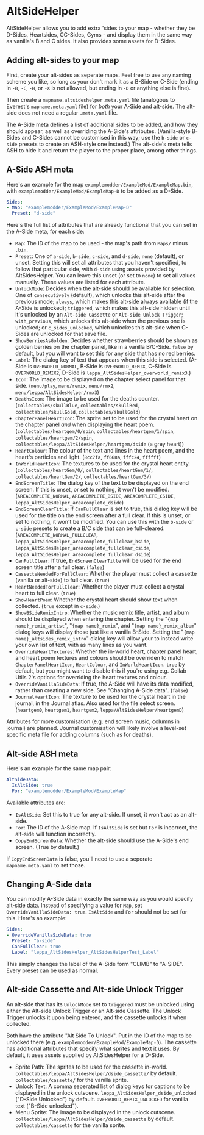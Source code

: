 # AltSideHelper
AltSideHelper allows you to add extra 'sides to your map - whether they be D-Sides, Heartsides, CC-Sides, Gyms - and display them in the same way as vanilla's B and C sides. It also provides some assets for D-Sides.

## Adding alt-sides to your map
First, create your alt-sides as seperate maps. Feel free to use any naming scheme you like, so long as your don't mark it as a B-Side or C-Side (ending in `-B`, `-C`, `-H`, or `-X` is not allowed, but ending in `-D` or anything else is fine).

Then create a `mapname.altsideshelper.meta.yaml` file (analogous to Everest's `mapname.meta.yaml` file) for *both* your A-Side and alt-side. The alt-side does not need a regular `.meta.yaml` file.

The A-Side meta defines a list of additional sides to be added, and how they should appear, as well as overriding the A-Side's attributes. (Vanilla-style B-Sides and C-Sides cannot be customised in this way; use the `b-side` or `c-side` presets to create an ASH-style one instead.) The alt-side's meta tells ASH to hide it and return the player to the proper place, among other things.

## A-Side ASH meta

Here's an example for the map `examplemodder/ExampleMod/ExampleMap.bin`, with `examplemodder/ExampleMod/ExampleMap-D` to be added as a D-Side.
```yaml
Sides:
- Map: "examplemodder/ExampleMod/ExampleMap-D"
  Preset: "d-side"
```

Here's the full list of attributes that are already functional that you can set in the A-Side meta, for each side:
 - `Map`: The ID of the map to be used - the map's path from `Maps/` minus `.bin`.
 - `Preset`: One of `a-side`, `b-side`, `c-side`, and `d-side`, `none` (default), or unset. Setting this will set all attributes that you haven't specified, to follow that particular side, with `d-side` using assets provided by AltSidesHelper. You can leave this unset (or set to `none`) to set all values manually. These values are listed for each attribute.
 - `UnlockMode`: Decides when the alt-side should be available for selection. One of `consecutively` (default), which unlocks this alt-side after the previous mode; `always`, which makes this alt-side always available (if the A-Side is unlocked); `triggered`, which makes this alt-side hidden until it's unlocked by an `Alt-side Cassette` or `Alt-side Unlock Trigger`; `with_previous`, which unlocks this alt-side when the previous one is unlocked; or `c_sides_unlocked`, which unlockes this alt-side when C-Sides are unlocked for that save file.
 - `ShowBerriesAsGolden`: Decides whether strawberries should be shown as golden berries on the chapter panel, like in a vanilla B/C-Side. `false` by default, but you will want to set this for any side that has no red berries.
 - `Label`: The dialog key of text that appears when this side is selected. (A-Side is `OVERWORLD_NORMAL`, B-Side is `OVERWORLD_REMIX`, C-Side is `OVERWORLD_REMIX2`, D-Side is `leppa_AltSidesHelper_overworld_remix3`.)
 - `Icon`: The image to be displayed on the chapter select panel for that side. (`menu/play`, `menu/remix`, `menu/rmx2`, `menu/leppa/AltSidesHelper/rmx3`)
 - `DeathsIcon`: The image to be used for the deaths counter. (`collectables/skullBlue`, `collectables/skullRed`, `collectables/skullGold`, `collectables/skullGold`)
 - `ChapterPanelHeartIcon`: The sprite set to be used for the crystal heart on the chapter panel *and* when displaying the heart poem. (`collectables/heartgem/0/spin`, `collectables/heartgem/1/spin`, `collectables/heartgem/2/spin`, `collectables/leppa/AltSidesHelper/heartgem/dside` (a grey heart))
 - `HeartColour`: The colour of the text and lines in the heart poem, and the heart's particles and light. (`8cc7fa`, `ff668a`, `fffc24`, `ffffff`)
 - `InWorldHeartIcon`: The textures to be used for the crystal heart entity. (`collectables/heartGem/0/`, `collectables/heartGem/1/`, `collectables/heartGem/2/`, `collectables/heartGem/3/`)
 - `EndScreenTitle`: The dialog key of the text to be displayed on the end screen. If this is unset, or set to nothing, it won't be modified. (`AREACOMPLETE_NORMAL`, `AREACOMPLETE_BSIDE`, `AREACOMPLETE_CSIDE`, `leppa_AltSidesHelper_areacomplete_dside`)
 - `EndScreenClearTitle`: If `CanFullClear` is set to true, this dialog key will be used for the title on the end screen after a full clear. If this is unset, or set to nothing, it won't be modified. You can use this with the `b-side` or `c-side` presets to create a B/C side that can be full-cleared. (`AREACOMPLETE_NORMAL_FULLCLEAR`, `leppa_AltSidesHelper_areacomplete_fullclear_bside`, `leppa_AltSidesHelper_areacomplete_fullclear_cside`, `leppa_AltSidesHelper_areacomplete_fullclear_dside`)
 - `CanFullClear`: If true, `EndScreenClearTitle` will be used for the end screen title after a full clear. (`false`)
 - `CassetteNeededForFullClear`: Whether the player must collect a cassette (vanilla or alt-side) to full clear. (`true`)
 - `HeartNeededForFullClear`: Whether the player must collect a crystal heart to full clear. (`true`)
 - `ShowHeartPoem`: Whether the crystal heart should show text when collected. (`true` except in `c-side`.)
 - `ShowBSideRemixIntro`: Whether the music remix title, artist, and album should be displayed when entering the chapter. Setting the "`{map name}_remix_artist`", "`{map name}_remix`", and "`{map name}_remix_album`" dialog keys will display those just like a vanilla B-Side. Setting the "`{map name}_altsides_remix_intro`" dialog key will allow your to instead write your own list of text, with as many lines as you want.
 - `OverrideHeartTextures`: Whether the in-world heart, chapter panel heart, and heart poem textures and colours should be overriden to match `ChapterPanelHeartIcon`, `HeartColour`, and `InWorldHeartIcon`. `true` by default, but you might want to disable this if you're using e.g. Collab Utils 2's options for overriding the heart textures and colour.
 - `OverrideVanillaSideData`: If true, the A-Side will have its data modified, rather than creating a new side. See "Changing A-Side data". (`false`)
 - `JournalHeartIcon`: The texture to be used for the crystal heart in the journal, in the Journal atlas. Also used for the file select screen. (`heartgem0`, `heartgem1`, `heartgem2`, `leppa/AltSidesHelper/heartgemD`)

Attributes for more customisation (e.g. end screen music, columns in journal) are planned. Journal customisation will likely involve a level-set specific meta file for adding columns (such as for deaths).

## Alt-side ASH meta

Here's an example for the same map pair:
```yaml
AltSideData:
  IsAltSide: true
  For: "examplemodder/ExampleMod/ExampleMap"
```

Available attributes are:
 - `IsAltSide`: Set this to true for any alt-side. If unset, it won't act as an alt-side.
 - `For`: The ID of the A-Side map. If `IsAltSide` is set but `For` is incorrect, the alt-side will function incorrectly.
 - `CopyEndScreenData`: Whether the alt-side should use the A-Side's end screen. (True by default.)

If `CopyEndScreenData` is false, you'll need to use a seperate `mapname.meta.yaml` to set those.

## Changing A-Side data
You can modify A-Side data in exactly the same way as you would specify alt-side data. Instead of specifying a value for `Map`, set `OverrideVanillaSideData: true`. `IsAltSide` and `For` should not be set for this. Here's an example:
```yaml
Sides:
- OverrideVanillaSideData: true
  Preset: "a-side"
  CanFullClear: true
  Label: "leppa_AltSidesHelper_AltSidesHelperTest_Label"
```
This simply changes the label of the A-Side form "CLIMB" to "A-SIDE". Every preset can be used as normal.

## Alt-side Cassette and Alt-side Unlock Trigger
An alt-side that has its `UnlockMode` set to `triggered` must be unlocked using either the Alt-side Unlock Trigger or an Alt-side Cassette. The Unlock Trigger unlocks it upon being entered, and the cassette unlocks it when collected.

Both have the attribute "Alt Side To Unlock". Put in the ID of the map to be unlocked there (e.g. `examplemodder/ExampleMod/ExampleMap-D`).
The cassette has additional attributes that specify what sprites and text it uses. By default, it uses assets supplied by AltSidesHelper for a D-Side.
 - Sprite Path: The sprites to be used for the cassette in-world. `collectables/leppa/AltSidesHelper/dside_cassette/` by default. `collectables/cassette/` for the vanilla sprite.
 - Unlock Text: A comma seperated list of dialog keys for captions to be displayed in the unlock cutscene. `leppa_AltSidesHelper_dside_unlocked` ("D-Side Unlocked") by default. `OVERWORLD_REMIX_UNLOCKED` for vanilla text ("B-Side unlocked").
 - Menu Sprite: The image to be displayed in the unlock cutscene. `collectables/leppa/AltSidesHelper/dside_cassette` by default. `collectables/cassette` for the vanilla sprite.